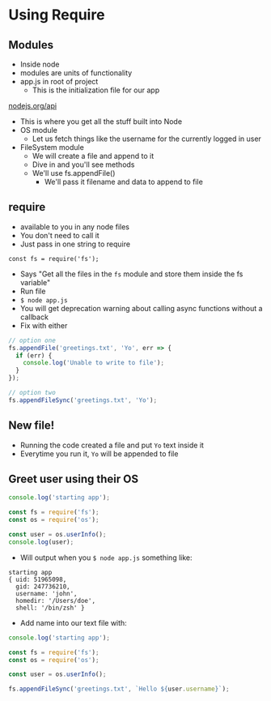 # Using Require
## Modules
* Inside node
* modules are units of functionality
* app.js in root of project
    - This is the initialization file for our app

[nodejs.org/api](https://nodejs.org/api/)

* This is where you get all the stuff built into Node
* OS module
    - Let us fetch things like the username for the currently logged in user
* FileSystem module
    - We will create a file and append to it
    - Dive in and you'll see methods
    - We'll use fs.appendFile()
        + We'll pass it filename and data to append to file

## require
* available to you in any node files
* You don't need to call it
* Just pass in one string to require

`const fs = require('fs');`

* Says "Get all the files in the `fs` module and store them inside the fs variable"
* Run file
* `$ node app.js`
* You will get deprecation warning about calling async functions without a callback
* Fix with either

```js
// option one
fs.appendFile('greetings.txt', 'Yo', err => {
  if (err) {
    console.log('Unable to write to file');
  }
});

// option two
fs.appendFileSync('greetings.txt', 'Yo');
```

## New file!
* Running the code created a file and put `Yo` text inside it
* Everytime you run it, `Yo` will be appended to file

## Greet user using their OS
```js
console.log('starting app');

const fs = require('fs');
const os = require('os');

const user = os.userInfo();
console.log(user);
```

* Will output when you `$ node app.js` something like:

```
starting app
{ uid: 51965098,
  gid: 247736210,
  username: 'john',
  homedir: '/Users/doe',
  shell: '/bin/zsh' }
```

* Add name into our text file with:

```js
console.log('starting app');

const fs = require('fs');
const os = require('os');

const user = os.userInfo();

fs.appendFileSync('greetings.txt', `Hello ${user.username}`);
```


